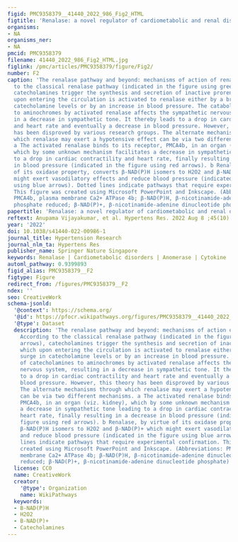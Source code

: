 ```yaml
---
figid: PMC9358379__41440_2022_986_Fig2_HTML
figtitle: 'Renalase: a novel regulator of cardiometabolic and renal diseases'
organisms:
- NA
organisms_ner:
- NA
pmcid: PMC9358379
filename: 41440_2022_986_Fig2_HTML.jpg
figlink: /pmc/articles/PMC9358379/figure/Fig2/
number: F2
caption: 'The renalase pathway and beyond: mechanisms of action of renalase. According
  to the classical renalase pathway (indicated in the figure using green arrows),
  catecholamines trigger the synthesis and secretion of inactive prorenalase, which
  upon entering the circulation is activated to renalase either by a brief surge in
  catecholamine levels or by an increase in blood pressure. The catabolism of catecholamines
  to aminochromes by activated renalase affects the sympathetic nervous system, resulting
  in a decrease in sympathetic tone. It thereby leads to a drop in cardiac contractility
  and heart rate and eventually a decrease in blood pressure. However, this theory
  has been disproved by various research groups. The alternate mechanisms through
  which renalase may exert a hypotensive effect can be via two different mechanisms.
  a The activated renalase binds to its receptor, PMCA4b, in an organ (viz. kidney),
  which by some unknown mechanism facilitates a decrease in sympathetic tone leading
  to a drop in cardiac contractility and heart rate, finally resulting in a decrease
  in blood pressure (indicated in the figure using red arrows). b Renalase, by virtue
  of its oxidase property, converts β-NAD(P)H isomers to H2O2 and β-NAD(P)+ which
  might exert vasodilatory effects and reduce blood pressure (indicated in the figure
  using blue arrows). Dotted lines indicate pathways that require experimental confirmation.
  This figure was created using Microsoft PowerPoint and Inkscape. (Abbreviations:
  PMCA4b, plasma membrane Ca2+ ATPase 4b; β-NAD(P)H, β-nicotinamide-adenine dinucleotide
  phosphate reduced; β-NAD(P)+, β-nicotinamide-adenine dinucleotide phosphate)'
papertitle: 'Renalase: a novel regulator of cardiometabolic and renal diseases.'
reftext: Anupama Vijayakumar, et al. Hypertens Res. 2022 Aug 8 ;45(10):1582-1598.
year: '2022'
doi: 10.1038/s41440-022-00986-1
journal_title: Hypertension Research
journal_nlm_ta: Hypertens Res
publisher_name: Springer Nature Singapore
keywords: Renalase | Cardiometabolic disorders | Anomerase | Cytokine | Genetic variation
automl_pathway: 0.9399893
figid_alias: PMC9358379__F2
figtype: Figure
redirect_from: /figures/PMC9358379__F2
ndex: ''
seo: CreativeWork
schema-jsonld:
  '@context': https://schema.org/
  '@id': https://pfocr.wikipathways.org/figures/PMC9358379__41440_2022_986_Fig2_HTML.html
  '@type': Dataset
  description: 'The renalase pathway and beyond: mechanisms of action of renalase.
    According to the classical renalase pathway (indicated in the figure using green
    arrows), catecholamines trigger the synthesis and secretion of inactive prorenalase,
    which upon entering the circulation is activated to renalase either by a brief
    surge in catecholamine levels or by an increase in blood pressure. The catabolism
    of catecholamines to aminochromes by activated renalase affects the sympathetic
    nervous system, resulting in a decrease in sympathetic tone. It thereby leads
    to a drop in cardiac contractility and heart rate and eventually a decrease in
    blood pressure. However, this theory has been disproved by various research groups.
    The alternate mechanisms through which renalase may exert a hypotensive effect
    can be via two different mechanisms. a The activated renalase binds to its receptor,
    PMCA4b, in an organ (viz. kidney), which by some unknown mechanism facilitates
    a decrease in sympathetic tone leading to a drop in cardiac contractility and
    heart rate, finally resulting in a decrease in blood pressure (indicated in the
    figure using red arrows). b Renalase, by virtue of its oxidase property, converts
    β-NAD(P)H isomers to H2O2 and β-NAD(P)+ which might exert vasodilatory effects
    and reduce blood pressure (indicated in the figure using blue arrows). Dotted
    lines indicate pathways that require experimental confirmation. This figure was
    created using Microsoft PowerPoint and Inkscape. (Abbreviations: PMCA4b, plasma
    membrane Ca2+ ATPase 4b; β-NAD(P)H, β-nicotinamide-adenine dinucleotide phosphate
    reduced; β-NAD(P)+, β-nicotinamide-adenine dinucleotide phosphate)'
  license: CC0
  name: CreativeWork
  creator:
    '@type': Organization
    name: WikiPathways
  keywords:
  - B-NAD(P)H
  - H2O2
  - B-NAD(P)+
  - Catecholamines
---
```

